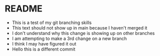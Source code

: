 # README #

- This is a test of my git branching skills
- This text should not show up in main because I haven't merged it
- I don't understand why this change is showing up on other branches
- I am attempting to make a 3rd change on a new branch
- I think I may have figured it out
- Hello this is a different commit
